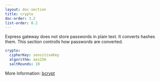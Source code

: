 ```yaml
---
layout: doc-section
title: crypto
doc-order: 3.2
list-order: 0.2
---
```


Express gateway does not store passwords in plain text. It converts hashes them.
This section controlls how passwords are converted.
``` yml
crypto:
  cipherKey: sensitiveKey
  algorithm: aes256
  saltRounds: 10
```

More Information: 
[bcrypt](https://www.npmjs.com/package/bcrypt)